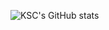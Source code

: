 ![KSC's GitHub stats](https://github-readme-stats.vercel.app/api?username=cnlgks1&hide=contribs,prs&show_icons=true&theme=github-readme-stats)
